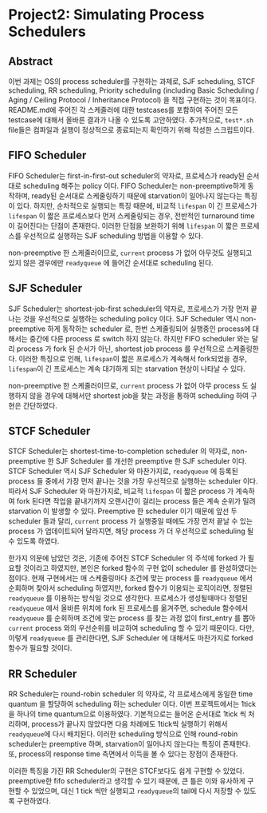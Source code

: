 # Project2: Simulating Process Schedulers

## Abstract

이번 과제는 OS의 process scheduler를 구현하는 과제로, SJF scheduling, STCF scheduling, RR scheduling, Priority scheduling (including Basic Scheduling / Aging / Ceiling Protocol / Inheritance Protocol) 을 직접 구현하는 것이 목표이다.
README.md에 주어진 각 스케줄러에 대한 testcases를 포함하여 주어진 모든 testcase에 대해서 올바른 결과가 나올 수 있도록 고안하였다.
추가적으로, `test*.sh` file들은 컴파일과 실행이 정상적으로 종료되는지 확인하기 위해 작성한 스크립트이다.

## FIFO Scheduler

FIFO Scheduler는 first-in-first-out scheduler의 약자로, 프로세스가 ready된 순서대로 scheduling 해주는 policy 이다.
FIFO Scheduler는 non-preemptive하게 동작하며, ready된 순서대로 스케줄링하기 때문에 starvation이 일어나지 않는다는 특징이 있다.
하지만, 순차적으로 실행되는 특징 때문에, 비교적 `lifespan` 이 긴 프로세스가 `lifespan` 이 짧은 프로세스보다 먼저 스케줄링되는 경우, 전반적인 turnaround time 이 길어진다는 단점이 존재한다.
이러한 단점을 보완하기 위해 `lifespan` 이 짧은 프로세스를 우선적으로 실행하는 SJF scheduling 방법을 이용할 수 있다.

non-preemptive 한 스케줄러이므로, `current` process 가 없어 아무것도 실행되고 있지 않은 경우에만 `readyqueue` 에 들어간 순서대로 scheduling 된다.

## SJF Scheduler

SJF Scheduler는 shortest-job-first scheduler의 약자로, 프로세스가 가장 먼저 끝나는 것을 우선적으로 실행하는 scheduling policy 이다.
SJF Scheduler 역시 non-preemptive 하게 동작하는 scheduler 로, 한번 스케줄링되어 실행중인 process에 대해서는 중간에 다른 process 로 switch 하지 않는다. 하지만 FIFO scheduler 와는 달리 process 가 fork 된 순서가 아닌, shortest job process 를 우선적으로 스케줄링한다.
이러한 특징으로 인해, `lifespan`이 짧은 프로세스가 계속해서 fork되었을 경우, `lifespan`이 긴 프로세스는 계속 대기하게 되는 starvation 현상이 나타날 수 있다.

non-preemptive 한 스케줄러이므로, `current` process 가 없어 아무 process 도 실행하지 않을 경우에 대해서만 shortest job을 찾는 과정을 통하여 scheduling 하여 구현은 간단하였다.

## STCF Scheduler

STCF Scheduler는 shortest-time-to-completion scheduler 의 약자로, non-preemptive 한 SJF Scheduler 를 개선한 preemptive 한 SJF scheduler 이다.
STCF Scheduler 역시 SJF Scheduler 와 마찬가지로, `readyqueue` 에 등록된 process 들 중에서 가장 먼저 끝나는 것을 가장 우선적으로 실행하는 scheduler 이다.
따라서 SJF Scheduler 와 마찬가지로, 비교적 `lifespan` 이 짧은 process 가 계속하여 fork 된다면 작업을 끝내기까지 오랜시간이 걸리는 process 들은 계속 순위가 밀려 starvation 이 발생할 수 있다.
Preemptive 한 scheduler 이기 때문에 앞선 두 scheduler 들과 달리, `current` process 가 실행중일 때에도 가장 먼저 끝날 수 있는 process 가 업데이트되어 달라지면, 해당 process 가 더 우선적으로 scheduling 될 수 있도록 하였다.

한가지 의문에 남았던 것은, 기존에 주어진 STCF Scheduler 의 주석에 forked 가 필요할 것이라고 하였지만, 본인은 forked 함수의 구현 없이 scheduler 를 완성하였다는 점이다.
현재 구현에서는 매 스케줄링마다 조건에 맞는 process 를 `readyqueue` 에서 순회하며 찾아서 scheduling 하였지만, forked 함수가 이용되는 로직이라면, 정렬된 `readyqueue` 를 이용하는 방식일 것으로 생각한다.
프로세스가 생성될때마다 정렬된 `readyqueue` 에서 올바른 위치에 fork 된 프로세스를 옮겨주면, schedule 함수에서 `readyqueue` 를 순회하며 조건에 맞는 process 를 찾는 과정 없이 first_entry 를 뽑아 `current` process 와의 우선순위를 비교하여 scheduling 할 수 있기 때문이다.
다만, 이렇게 `readyqueue` 를 관리한다면, SJF Scheduler 에 대해서도 마찬가지로 forked 함수가 필요할 것이다.

## RR Scheduler

RR Scheduler는 round-robin scheduler 의 약자로, 각 프로세스에게 동일한 time quantum 을 할당하여 scheduling 하는 scheduler 이다. 이번 프로젝트에서는 1tick을 하나의 time quantum으로 이용하였다. 기본적으로는 들어온 순서대로 1tick 씩 처리하며, process가 끝나지 않았다면 다음 차례에도 1tick씩 실행하기 위해서 `readyqueue`에 다시 배치된다.
이러한 scheduling 방식으로 인해 round-robin scheduler는 preemptive 하며, starvation이 일어나지 않는다는 특징이 존재한다. 또, process의 response time 측면에서 이득을 볼 수 있다는 장점이 존재한다.

이러한 특징을 가진 RR Scheduler의 구현은 STCF보다도 쉽게 구현할 수 있었다.
preemptive한 fifo scheduler라고 생각할 수 있기 때문에, 큰 틀은 이와 유사하게 구현할 수 있었으며, 대신 1 tick 씩만 실행되고 `readyqueue`의 tail에 다시 저장할 수 있도록 구현하였다.

